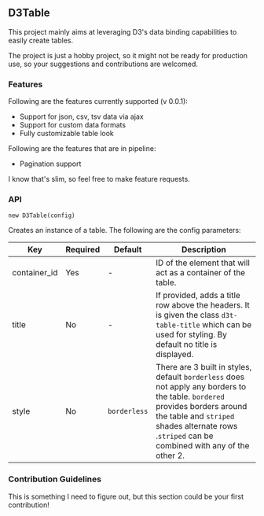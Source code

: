 ## D3Table

This project mainly aims at leveraging D3's data binding capabilities to easily create tables.

The project is just a hobby project, so it might not be ready for production use, so your suggestions and contributions are welcomed.

### Features

Following are the features currently supported (v 0.0.1):

* Support for json, csv, tsv data via ajax
* Support for custom data formats
* Fully customizable table look

Following are the features that are in pipeline:

* Pagination support

I know that's slim, so feel free to make feature requests.


### API

```
new D3Table(config)
```

Creates an instance of a table. The following are the config parameters:

|    Key    |    Required    |    Default    |    Description    |
| --------- | -------------- | ------------- | ----------------- |
| container_id | Yes | - | ID of the element that will act as a container of the table. |
| title | No | - | If provided, adds a title row above the headers. It is given the class `d3t-table-title` which can be used for styling. By default no title is displayed. |
| style | No | `borderless` | There are 3 built in styles, default `borderless` does not apply any borders to the table. `bordered` provides borders around the table and `striped` shades alternate rows .`striped` can be combined with any of the other 2.|


### Contribution Guidelines

This is something I need to figure out, but this section could be your first contribution!